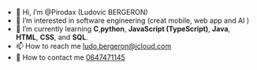 - 👋 Hi, I’m @Pirodax (Ludovic BERGERON)
- 👀 I’m interested in software engineering (creat mobile, web app and AI )
- 🌱 I’m currently learning **C**,**python**, **JavaScript (TypeScript)**, **Java**, **HTML**, **CSS**, and **SQL**.
- 📫 How to reach me <u>ludo.bergeron@icloud.com</u>
- 📲 How to contact me <u>0647471145</u>


<!---
Pirodax/Pirodax is a ✨ special ✨ repository because its `README.md` (this file) appears on your GitHub profile.
You can click the Preview link to take a look at your changes.
--->
